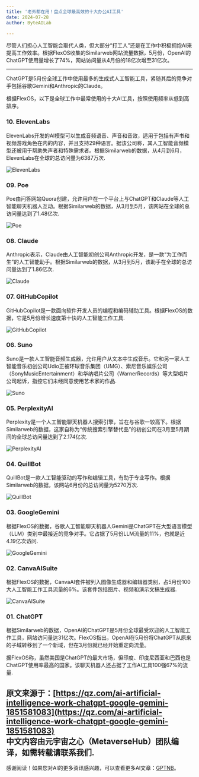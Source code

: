 ```yaml
---
title: '老外都在用！盘点全球最高效的十大办公AI工具'
date: 2024-07-28
author: ByteAILab

---
```


尽管人们担心人工智能会取代人类，但大部分“打工人”还是在工作中积极拥抱AI来提高工作效率。根据FlexOS收集的Similarweb网站流量数据，5月份，OpenAI的ChatGPT使用量增长了74%，网站访问量从4月份的18亿次增至31亿次。

---


ChatGPT是5月份全球工作中使用最多的生成式人工智能工具，紧随其后的竞争对手包括谷歌Gemini和Anthropic的Claude。

根据FlexOS，以下是全球工作中最常使用的十大AI工具，按照使用频率从低到高排序。

### 10. ElevenLabs

ElevenLabs开发的AI模型可以生成音频语音、声音和音效，适用于包括有声书和视频游戏角色在内的内容，并且支持29种语言。据该公司称，其人工智能音频模型还被用于帮助失声者和特殊需求者。根据Similarweb的数据，从4月到6月，ElevenLabs在全球的总访问量为6387万次.

![ElevenLabs](http://www.jesonc.com/FsO7r5YeANHplbT6Y2AHWlwrBH8s)

### 09. Poe

Poe由问答网站Quora创建，允许用户在一个平台上与ChatGPT和Claude等人工智能聊天机器人互动。根据Similarweb的数据，从3月到5月，该网站在全球的总访问量达到了1.48亿次.

![Poe](http://www.jesonc.com/FraNq3J139Sjo5OEthXNpe-HqUlK)

### 08. Claude

Anthropic表示，Claude由人工智能初创公司Anthropic开发，是一款“为工作而生”的人工智能助手。根据Similarweb的数据，从3月到5月，该助手在全球的总访问量达到了1.86亿次.

![Claude](http://www.jesonc.com/FtMcTGtkjeHW1PzejDqVfTFpJ84I)

### 07. GitHubCopilot

GitHubCopilot是一款面向软件开发人员的编程和编码辅助工具。根据FlexOS的数据，它是5月份增长速度第十快的人工智能工作工具.

![GitHubCopilot](http://www.jesonc.com/Fsvy87Z4nycPaec0ktcjeRHaitRc)

### 06. Suno

Suno是一款人工智能音频生成器，允许用户从文本中生成音乐。它和另一家人工智能音乐初创公司Udio正被环球音乐集团（UMG）、索尼音乐娱乐公司（SonyMusicEntertainment）和华纳唱片公司（WarnerRecords）等大型唱片公司起诉，指控它们未经同意使用艺术家的作品.

![Suno](http://www.jesonc.com/FjbFKvHmA_kA6K2Wp3VaAcZAMuvh)

### 05. PerplexityAI

Perplexity是一个人工智能聊天机器人搜索引擎，旨在与谷歌一较高下。根据Similarweb的数据，这家自称为“传统搜索引擎替代品”的初创公司在3月至5月期间的全球总访问量达到了2.174亿次.

![PerplexityAI](http://www.jesonc.com/FkOlkQ0KF0NcoivHQr5QhgcWv9aI)

### 04. QuillBot

QuillBot是一款人工智能驱动的写作和编辑工具，有助于专业写作。根据Similarweb的数据，该网站6月份的总访问量为5270万次.

![QuillBot](http://www.jesonc.com/Ft3AFmZTtCdOCYZvMu5rjeeEx6a2)

### 03. GoogleGemini

根据FlexOS的数据，谷歌人工智能聊天机器人Gemini是ChatGPT在大型语言模型（LLM）类别中最接近的竞争对手。它占据了5月份LLM流量的11%，也就是近4.19亿次访问.

![GoogleGemini](http://www.jesonc.com/Ftcyt0dg5fzPHHIbLkFsCDGVDnFW)

### 02. CanvaAISuite

根据FlexOS的数据，CanvaAI套件被列入图像生成器和编辑器类别，占5月份100大人工智能工作工具流量的6%。该套件包括图片、视频和演示文稿生成器.

![CanvaAISuite](http://www.jesonc.com/Fs-zgsHKVPQAEAHWYFmd_675CXJm)

### 01. ChatGPT

根据Similarweb的数据，OpenAI的ChatGPT是5月份全球最受欢迎的人工智能工作工具，网站访问量达31亿次。FlexOS指出，OpenAI在5月份将ChatGPT从原来的子域转移到了一个新域，但在3月份就已经开始重定向流量。

据FlexOS称，虽然美国是ChatGPT的最大市场，但印度、印度尼西亚和巴西也是ChatGPT使用率最高的国家。该聊天机器人还占据了工作AI工具100强67%的流量.

原文来源于：[https://qz.com/ai-artificial-intelligence-work-chatgpt-google-gemini-1851581083](https://qz.com/ai-artificial-intelligence-work-chatgpt-google-gemini-1851581083)  
中文内容由元宇宙之心（MetaverseHub）团队编译，如需转载请联系我们.
---
感谢阅读！如果您对AI的更多资讯感兴趣，可以查看更多AI文章：[GPTNB](https://gptnb.com)。